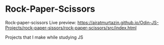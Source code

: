 # Rock-Paper-Scissors
Rock-paper-scissors
Live preview: https://airatmurtazin.github.io/Odin-JS-Projects/rock-paper-sissors/rock-paper-scissors/src/index.html


Projects that I make while studying JS
